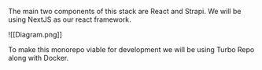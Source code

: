 The main two components of this stack are React and Strapi. We will be using NextJS as our react framework.  

![[Diagram.png]]

To make this monorepo viable for development we will be using Turbo Repo along with Docker.
